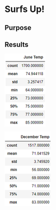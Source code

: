# Surfs Up!

## Purpose

## Results
![June Stats Summary](Resources/summary_june.png)

![December Stats Summary](Resources/summary_dec.png)
